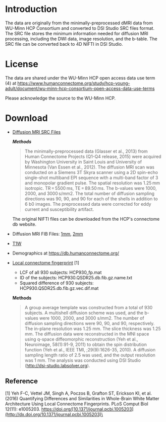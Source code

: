 # Introduction

The data are originally from the minimally-preprocessed dMRI data from WU-Minn HCP Consortium and converted to DSI Studio SRC files format. The SRC file stores the minimum information needed for diffusion MRI processing, including the DWI data, image resolution, and the b-table. The SRC file can be converted back to 4D NIFTI in DSI Studio.

# License

The data are shared under the WU-Minn HCP open access data use term (4) at <https://www.humanconnectome.org/study/hcp-young-adult/document/wu-minn-hcp-consortium-open-access-data-use-terms>

Please acknowledge the source to the WU-Minn HCP.

# Download

- [Diffusion MRI SRC Files](https://pitt-my.sharepoint.com/:f:/g/personal/yehfc_pitt_edu/EmL_WkIkt3pFilc6MeqRoX0Bwhvs0Lr7X9LAoIucajLUwQ?e=c0w9xQ)

  ***Methods***
  > The minimally-preprocessed data (Glasser et al., 2013) from Human Connectome Projects (Q1-Q4 release, 2015) were acquired by Washington University in Saint Louis and University of Minnesota (Van Essen et al., 2012). The diffusion MRI scan was conducted on a Siemens 3T Skyra scanner using a 2D spin-echo single-shot multiband EPI sequence with a multi-band factor of 3 and monopolar gradient pulse. The spatial resolution was 1.25 mm isotropic. TR = 5500 ms, TE = 89.50 ms. The b-values were 1000, 2000, and 3000 s/mm2. The total number of diffusion sampling directions was 90, 90, and 90 for each of the shells in addition to 6 b0 images. The preprocessed data were corrected for eddy current and susceptibility artifact.

  The original NIFTI files can be downloaded from the HCP's connectome db website.

- Diffusion MRI FIB Files: [1mm](https://pitt-my.sharepoint.com/:f:/g/personal/yehfc_pitt_edu/EhAofmkwtjlMlSku3_vniFEBkStumkY2i5y2YtoqIAOMBQ?e=qBrXBZ), [2mm](https://pitt-my.sharepoint.com/:f:/g/personal/yehfc_pitt_edu/EvFAkXbKPjVCjuTuWcuyGyYBZRAUi4ytmwi9jDI1kFtguA?e=AeCl0n)
- [T1W](https://pitt-my.sharepoint.com/:f:/g/personal/yehfc_pitt_edu/EkPCanH2hTBEh47ZFHXIHuUBaYhGS5lcz3Hi1lAGoeqMcw?e=vCSidk)
- Demographics at <https://db.humanconnectome.org/>
- [Local connectome fingerprint](https://pitt-my.sharepoint.com/:f:/g/personal/yehfc_pitt_edu/Esw0yxBQM4pCtnjoRLm41kQBejzvhTd6p-XYcDCWMMIhyg?e=X1EKBL) [1]

   * LCF of all 930 subjects: HCP930_fp.mat
   * ID of the subjects: HCP930.QSDR25.db.fib.gz.name.txt
   * Squared difference of 930 subjects: HCP930.QSDR25.db.fib.gz.vec.dif.mat

  **Methods**
  > A group average template was constructed from a total of 930 subjects. A multishell diffusion scheme was used, and the b-values were 1000, 2000, and 3000 s/mm2. The number of diffusion sampling directions were 90, 90, and 90, respectively. The in-plane resolution was 1.25 mm. The slice thickness was 1.25 mm. The diffusion data were reconstructed in the MNI space using q-space diffeomorphic reconstruction (Yeh et al., Neuroimage, 58(1):91-9, 2011) to obtain the spin distribution function (Yeh et al., IEEE TMI, ;29(9):1626-35, 2010). A diffusion sampling length ratio of 2.5 was used, and the output resolution was 1 mm. The analysis was conducted using DSI Studio (http://dsi-studio.labsolver.org).


## Reference

[1] Yeh F-C, Vettel JM, Singh A, Poczos B, Grafton ST, Erickson KI, et al. (2016) Quantifying Differences and Similarities in Whole-Brain White Matter Architecture Using Local Connectome Fingerprints. PLoS Comput Biol 12(11): e1005203. https://doi.org/[10.1371/journal.pcbi.1005203](http://dx.doi.org/10.1371/journal.pcbi.1005203)\
